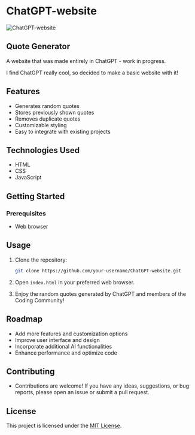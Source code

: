 # ChatGPT-website

![ChatGPT-website](https://chatgpt-website.kendalldoescoding.tech/images/download.png)

## Quote Generator

A website that was made entirely in ChatGPT - work in progress.

I find ChatGPT really cool, so decided to make a basic website with it!

## Features

- Generates random quotes
- Stores previously shown quotes
- Removes duplicate quotes
- Customizable styling
- Easy to integrate with existing projects

## Technologies Used

- HTML
- CSS
- JavaScript

## Getting Started

### Prerequisites

- Web browser

## Usage

1. Clone the repository:

   ```bash
   git clone https://github.com/your-username/ChatGPT-website.git
2. Open `index.html` in your preferred web browser.

3. Enjoy the random quotes generated by ChatGPT and members of the Coding Community!

## Roadmap
- Add more features and customization options
- Improve user interface and design
- Incorporate additional AI functionalities
- Enhance performance and optimize code


## Contributing
- Contributions are welcome! If you have any ideas, suggestions, or bug reports, please open an issue or submit a pull request.

## License
This project is licensed under the [MIT License](/LICENSE.md).
